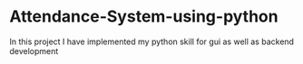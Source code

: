 # Attendance-System-using-python
In this project I have implemented my python skill for gui as well as backend development

